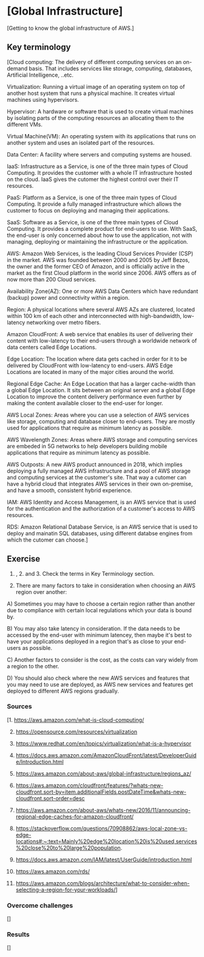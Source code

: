 # [Global Infrastructure]

[Getting to know the global infrastructure of AWS.]

## Key terminology

[Cloud computing: The delivery of different computing services on an on-demand basis. That includes services like storage, computing, databases, Artificial Intelligence, ..etc.

Virtualization: Running a virtual image of an operating system on top of another host system that runs a physical machine. It creates virtual machines using hypervisors.

Hypervisor: A hardware or software that is used to create virtual machines by isolating parts of the computing resources an allocating them to the different VMs.

Virtual Machine(VM): An operating system with its applications that runs on another system and uses an isolated part of the resources.

Data Center: A facility where servers and computing systems are housed.

IaaS: Infrastructure as a Service, is one of the three main types of Cloud Computing. It provides the customer with a whole IT infrastructure hosted on the cloud. IaaS gives the cutomer the highest control over their IT resources.

PaaS: Platform as a Service, is one of the three main types of Cloud Computing. It provide a fully managed infrastructure which allows the customer to focus on deploying and managing their applications.

SaaS: Software as a Service, is one of the three main types of Cloud Computing. It provides a complete product for end-users to use. With SaaS, the end-user is only concerned about how to use the application, not with managing, deploying or maintaining the infrastructure or the application.

AWS: Amazon Web Services, is the leading Cloud Services Provider (CSP) in the market. AWS was founded between 2000 and 2005 by Jeff Bezos, the owner and the former CEO of Amazon, and is officially active in the market as the first Cloud platform in the world since 2006. AWS offers as of now more than 200 Cloud services.

Availability Zone(AZ): One or more AWS Data Centers which have redundant (backup) power and connectivity within a region.

Region: A physical locations where several AWS AZs are clustered, located within 100 km of each other and interconnected with high-bandwidth, low-latency networking over metro fibers.

Amazon CloudFront: A web service that enables its user of delivering their content with low-latency to their end-users through a worldwide network of data centers called Edge Locations.

Edge Location: The location where data gets cached in order for it to be delivered by CloudFront with low-latency to end-users. AWS Edge Locations are located in many of the major cities around the world.

Regional Edge Cache: An Edge Location that has a larger cache-width than a global Edge Location. It sits between an original server and a global Edge Location to improve the content delivery performance even further by making the content available closer to the end-user for longer.

AWS Local Zones: Areas where you can use a selection of AWS services like storage, computing and database closer to end-users. They are mostly used for applications that require as minimum latency as possible.

AWS Wavelength Zones: Areas where AWS storage and computing services are embeded in 5G networks to help developers building mobile applications that require as minimum latency as possible.

AWS Outposts: A new AWS product announced in 2018, which implies deploying a fully managed AWS infrastructure and a pool of AWS storage and computing services at the customer's site. That way a cutomer can have a hybrid cloud that integrates AWS services in their own on-premise, and have a smooth, consistent hybrid experience.

IAM: AWS Identity and Access Management, is an AWS service that is used for the authentication and the authorization of a customer's access to AWS resources.

RDS: Amazon Relational Database Service, is an AWS service that is used to deploy and mainatin SQL databases, using different databse engines from which the cutomer can choose.]

## Exercise

1. , 2. and 3. Check the terms in Key Terminology section.

4. There are many factors to take in consideration when choosing an AWS region over another:

A) Sometimes you may have to choose a certain region rather than another due to compliance with certain local regulations which your data is bound by.

B) You may also take latency in consideration. If the data needs to be accessed by the end-user with minimum latencey, then maybe it's best to have your applications deployed in a region that's as close to your end-users as possible.

C) Another factors to consider is the cost, as the costs can vary widely from a region to the other.

D) You should also check where the new AWS services and features that you may need to use are deployed, as AWS new services and features get deployed to different AWS regions gradually.

### Sources

[1. <https://aws.amazon.com/what-is-cloud-computing/>

2. <https://opensource.com/resources/virtualization>

3. <https://www.redhat.com/en/topics/virtualization/what-is-a-hypervisor>

4. <https://docs.aws.amazon.com/AmazonCloudFront/latest/DeveloperGuide/Introduction.html>

5. <https://aws.amazon.com/about-aws/global-infrastructure/regions_az/>

6. <https://aws.amazon.com/cloudfront/features/?whats-new-cloudfront.sort-by=item.additionalFields.postDateTime&whats-new-cloudfront.sort-order=desc>

7. <https://aws.amazon.com/about-aws/whats-new/2016/11/announcing-regional-edge-caches-for-amazon-cloudfront/>

8. <https://stackoverflow.com/questions/70908862/aws-local-zone-vs-edge-locations#:~:text=Mainly%20edge%20location%20is%20used,services%20close%20to%20large%20population>.

9. <https://docs.aws.amazon.com/IAM/latest/UserGuide/introduction.html>

10. <https://aws.amazon.com/rds/>

11. <https://aws.amazon.com/blogs/architecture/what-to-consider-when-selecting-a-region-for-your-workloads/>]

### Overcome challenges

[]

### Results

[]
